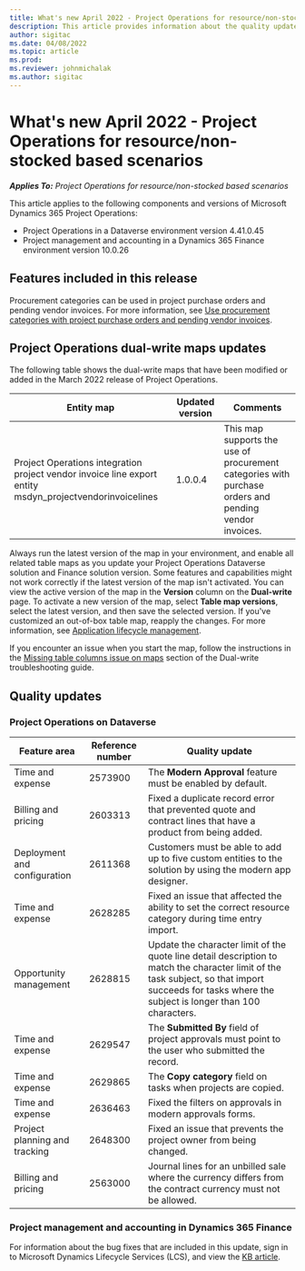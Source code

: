 ```yaml
---
title: What's new April 2022 - Project Operations for resource/non-stocked based scenarios
description: This article provides information about the quality updates that are available in the April 2022 release of Microsoft Dynamics 365 Project Operations for resource/non-stocked based scenarios.
author: sigitac
ms.date: 04/08/2022
ms.topic: article
ms.prod:
ms.reviewer: johnmichalak 
ms.author: sigitac
---
```


# What's new April 2022 - Project Operations for resource/non-stocked based scenarios

_**Applies To:** Project Operations for resource/non-stocked based scenarios_

This article applies to the following components and versions of Microsoft Dynamics 365 Project Operations:

- Project Operations in a Dataverse environment version 4.41.0.45
- Project management and accounting in a Dynamics 365 Finance environment version 10.0.26

## Features included in this release

Procurement categories can be used in project purchase orders and pending vendor invoices. For more information, see [Use procurement categories with project purchase orders and pending vendor invoices](procurement/configure-procurement-categories.md).

## Project Operations dual-write maps updates

The following table shows the dual-write maps that have been modified or added in the March 2022 release of Project Operations.

| Entity map | Updated version | Comments |
| -------------- | ------------------- | ------------|
| Project Operations integration project vendor invoice line export entity msdyn\_projectvendorinvoicelines | 1.0.0.4 | This map supports the use of procurement categories with purchase orders and pending vendor invoices. |

Always run the latest version of the map in your environment, and enable all related table maps as you update your Project Operations Dataverse solution and Finance solution version. Some features and capabilities might not work correctly if the latest version of the map isn't activated. You can view the active version of the map in the **Version** column on the **Dual-write** page. To activate a new version of the map, select **Table map versions**, select the latest version, and then save the selected version. If you've customized an out-of-box table map, reapply the changes. For more information, see [Application lifecycle management](/dynamics365/fin-ops-core/dev-itpro/data-entities/dual-write/app-lifecycle-management).

If you encounter an issue when you start the map, follow the instructions in the [Missing table columns issue on maps](/dynamics365/fin-ops-core/dev-itpro/data-entities/dual-write/dual-write-troubleshooting-finops-upgrades#missing-table-columns-issue-on-maps) section of the Dual-write troubleshooting guide.

## Quality updates

### Project Operations on Dataverse

| Feature area | Reference number | Quality update |
| ------------ | ---------------- | -------------- |
| Time and expense | 2573900 | The **Modern Approval** feature must be enabled by default. |
| Billing and pricing | 2603313 | Fixed a duplicate record error that prevented quote and contract lines that have a product from being added. |
| Deployment and configuration | 2611368 | Customers must be able to add up to five custom entities to the solution by using the modern app designer. |
| Time and expense | 2628285 | Fixed an issue that affected the ability to set the correct resource category during time entry import. |
| Opportunity management| 2628815 | Update the character limit of the quote line detail description to match the character limit of the task subject, so that import succeeds for tasks where the subject is longer than 100 characters. |
| Time and expense| 2629547 | The **Submitted By** field of project approvals must point to the user who submitted the record. |
| Time and expense| 2629865 | The **Copy category** field on tasks when projects are copied. |
| Time and expense| 2636463 | Fixed the filters on approvals in modern approvals forms. |
| Project planning and tracking | 2648300 | Fixed an issue that prevents the project owner from being changed. |
| Billing and pricing | 2563000 | Journal lines for an unbilled sale where the currency differs from the contract currency must not be allowed. |

### Project management and accounting in Dynamics 365 Finance

For information about the bug fixes that are included in this update, sign in to Microsoft Dynamics Lifecycle Services (LCS), and view the [KB article](https://fix.lcs.dynamics.com/Issue/Details?bugId=662864).
